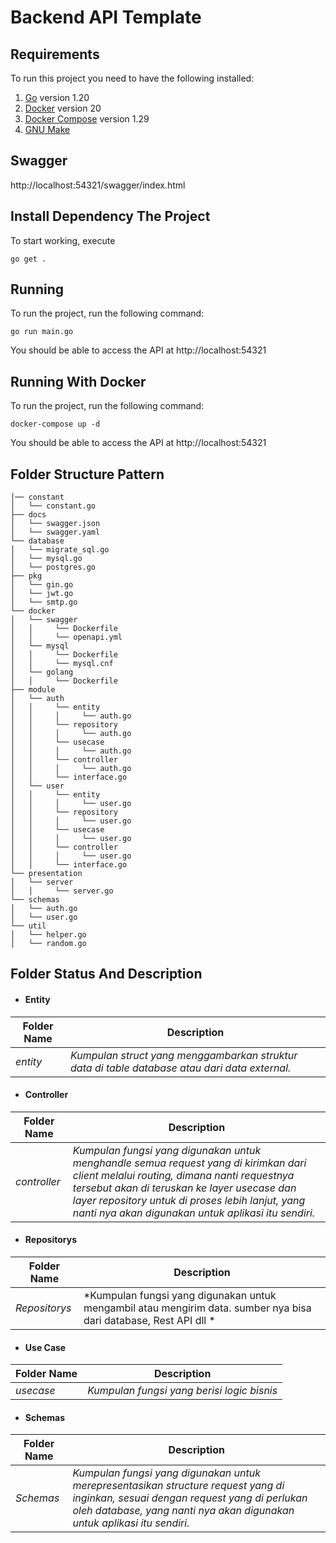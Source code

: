 # Backend API Template

## Requirements

To run this project you need to have the following installed:

1. [Go](https://golang.org/doc/install) version 1.20
2. [Docker](https://docs.docker.com/get-docker/) version 20
3. [Docker Compose](https://docs.docker.com/compose/install/) version 1.29
4. [GNU Make](https://www.gnu.org/software/make/)


## Swagger 
http://localhost:54321/swagger/index.html

## Install Dependency The Project

To start working, execute

```
go get .
```

## Running

To run the project, run the following command:

```
go run main.go
```

You should be able to access the API at http://localhost:54321


## Running With Docker

To run the project, run the following command:

```
docker-compose up -d
```

You should be able to access the API at http://localhost:54321

## Folder Structure Pattern

```
│── constant
│   └── constant.go
├── docs
│   └── swagger.json
│   └── swagger.yaml
└── database
│   └── migrate_sql.go
│   └── mysql.go
│   └── postgres.go
├── pkg
│   └── gin.go
│   └── jwt.go
│   └── smtp.go
└── docker
│   └── swagger
│   │     └── Dockerfile
│   │     └── openapi.yml
│   └── mysql
│   │     └── Dockerfile
│   │     └── mysql.cnf
│   └── golang
│   │     └── Dockerfile
├── module
│   └── auth
│   │     └── entity
│   │     │     └── auth.go
│   │     └── repository
│   │     │     └── auth.go 
│   │     └── usecase
│   │     │     └── auth.go
│   │     └── controller
│   │     │     └── auth.go  
│   │     └── interface.go
│   └── user
│   │     └── entity
│   │     │     └── user.go
│   │     └── repository
│   │     │     └── user.go 
│   │     └── usecase
│   │     │     └── user.go
│   │     └── controller
│   │     │     └── user.go  
│   │     └── interface.go
└── presentation
│   └── server
│   │     └── server.go
└── schemas
│   └── auth.go
│   └── user.go
└── util
│   └── helper.go
│   └── random.go

```

## Folder Status And Description

- #### Entity

| **Folder Name** | **Description**                                                                               |
|-----------------|-----------------------------------------------------------------------------------------------|
| *entity*        | *Kumpulan struct yang menggambarkan struktur data di table database atau dari data external.* | 


- #### Controller

| **Folder Name** | **Description**                                                                                                                                                                                                                                                                               |
|-----------------|-----------------------------------------------------------------------------------------------------------------------------------------------------------------------------------------------------------------------------------------------------------------------------------------------|
| *controller*    | *Kumpulan fungsi yang digunakan untuk menghandle semua request yang di kirimkan dari client melalui routing, dimana nanti requestnya tersebut akan di teruskan ke layer usecase dan layer repository untuk di proses lebih lanjut, yang nanti nya akan digunakan untuk aplikasi itu sendiri.* | 

- #### Repositorys

| **Folder Name** | **Description**                                                                                                    |
| --------------- |--------------------------------------------------------------------------------------------------------------------|
| *Repositorys*   | *Kumpulan fungsi yang digunakan untuk mengambil atau mengirim data. sumber nya bisa dari database, Rest API  dll * | 

- #### Use Case

| **Folder Name** | **Description**                            |
|-----------------|--------------------------------------------|
| *usecase*       | *Kumpulan fungsi yang berisi logic bisnis* | 

- #### Schemas
| **Folder Name** | **Description**                                                                                                                                                                                              |
| --------------- | ------------------------------------------------------------------------------------------------------------------------------------------------------------------------------------------------------------ |
| *Schemas*       | *Kumpulan fungsi yang digunakan untuk merepresentasikan structure request yang di inginkan, sesuai dengan request yang di perlukan oleh database, yang nanti nya akan digunakan untuk aplikasi itu sendiri.* | 
